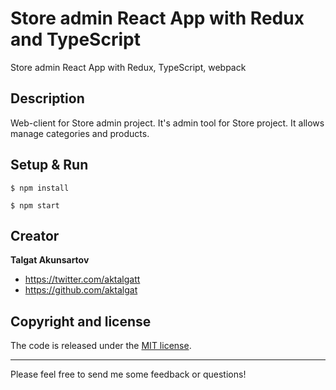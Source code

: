 # Store admin React App with Redux and TypeScript
Store admin React App with Redux, TypeScript, webpack 

## Description
Web-client for Store admin project. It's admin tool for Store project. It allows manage categories and products.

## Setup & Run

```
$ npm install
```
```
$ npm start
``` 

## Creator

**Talgat Akunsartov**

* <https://twitter.com/aktalgatt>
* <https://github.com/aktalgat>

## Copyright and license

The code is released under the [MIT license](LICENSE?raw=true).

---------------------------------------

Please feel free to send me some feedback or questions!
